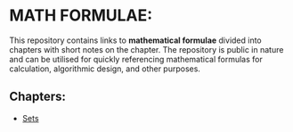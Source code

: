 # MATH FORMULAE:

This repository contains links to **mathematical formulae** divided into chapters with short notes on the chapter. The repository is public in nature and can be utilised for quickly referencing mathematical formulas for calculation, algorithmic design, and other purposes. 

## Chapters:

* [Sets](https://github.com/shantanu-singh-git/math-formulas-and-notes/blob/main/Sets/Sets.md)
